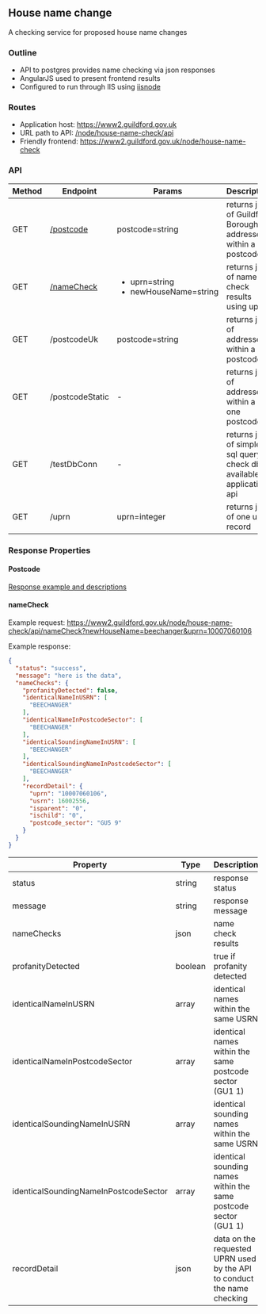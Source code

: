 ## House name change
A checking service for proposed house name changes

### Outline

- API to postgres provides name checking via json responses
- AngularJS used to present frontend results
- Configured to run through IIS using [iisnode](https://github.com/tjanczuk/iisnode)

### Routes
- Application host: https://www2.guildford.gov.uk
- URL path to API: [/node/house-name-check/api](https://www2.guildford.gov.uk/node/house-name-check/api)
- Friendly frontend: https://www2.guildford.gov.uk/node/house-name-check

### API 
| Method | Endpoint | Params | Description | 
| ------ | ------ | ------ | ------ | 
| GET | [/postcode](#postcode) | postcode=string | returns json of Guildford Borough addresses within a postcode | 
| GET | [/nameCheck](#namecheck) | <ul><li>uprn=string</li><li>newHouseName=string</li></ul> | returns json of name check results using uprn |
| GET | /postcodeUk | postcode=string | returns json of addresses within a postcode |
| GET | /postcodeStatic | - | returns json of addresses within a one postcode |
| GET | /testDbConn | - | returns json of simple sql query to check db is available to application api|
| GET | /uprn | uprn=integer | returns json of one uprn record |

### Response Properties
#### Postcode

[Response example and descriptions](https://github.com/surreydigitalservices/locate-api#presentation)

#### nameCheck

Example request: https://www2.guildford.gov.uk/node/house-name-check/api/nameCheck?newHouseName=beechanger&uprn=10007060106

Example response: 
```json
{
  "status": "success",
  "message": "here is the data",
  "nameChecks": {
    "profanityDetected": false,
    "identicalNameInUSRN": [
      "BEECHANGER"
    ],
    "identicalNameInPostcodeSector": [
      "BEECHANGER"
    ],
    "identicalSoundingNameInUSRN": [
      "BEECHANGER"
    ],
    "identicalSoundingNameInPostcodeSector": [
      "BEECHANGER"
    ],
    "recordDetail": {
      "uprn": "10007060106",
      "usrn": 16002556,
      "isparent": "0",
      "ischild": "0",
      "postcode_sector": "GU5 9"
    }
  }
}
```

| Property | Type | Description | 
| ------ | ------ | ------ | 
| status | string | response status |
| message | string | response message |
| nameChecks | json | name check results |
| profanityDetected | boolean | true if profanity detected |
| identicalNameInUSRN | array | identical names within the same USRN |
| identicalNameInPostcodeSector | array | identical names within the same postcode sector (GU1 1) |
| identicalSoundingNameInUSRN | array | identical sounding names within the same USRN |
| identicalSoundingNameInPostcodeSector | array | identical sounding names within the same postcode sector (GU1 1) |
| recordDetail | json | data on the requested UPRN used by the API to conduct the name checking |
